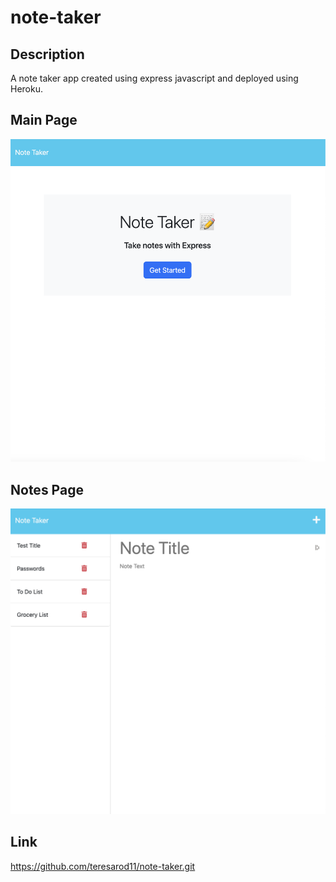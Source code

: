# note-taker

## Description
A note taker app created using express javascript and deployed using Heroku.

## Main Page
![screenshot](images/main.png)
## Notes Page
![screenshot](images/notes.png)
## Link    
https://github.com/teresarod11/note-taker.git
